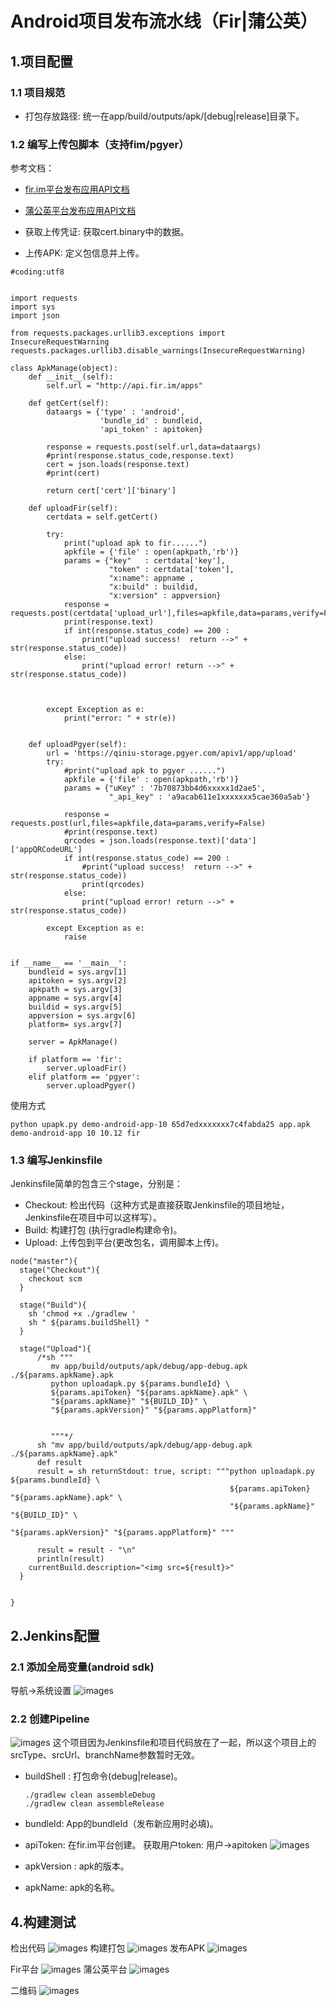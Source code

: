 # Android项目发布流水线（Fir|蒲公英）


## 1.项目配置

### 1.1 项目规范
- 打包存放路径: 统一在app/build/outputs/apk/[debug|release]目录下。

### 1.2 编写上传包脚本（支持fim/pgyer）
参考文档： 
- [fir.im平台发布应用API文档](https://fir.im/docs/publish)
- [蒲公英平台发布应用API文档](https://www.pgyer.com/doc/api#uploadApp)
   
- 获取上传凭证: 获取cert.binary中的数据。
- 上传APK: 定义包信息并上传。

```
#coding:utf8


import requests
import sys
import json

from requests.packages.urllib3.exceptions import InsecureRequestWarning
requests.packages.urllib3.disable_warnings(InsecureRequestWarning)

class ApkManage(object):
    def __init__(self):
        self.url = "http://api.fir.im/apps"

    def getCert(self):
        dataargs = {'type' : 'android',
                    'bundle_id' : bundleid,
                    'api_token' : apitoken}

        response = requests.post(self.url,data=dataargs)
        #print(response.status_code,response.text)
        cert = json.loads(response.text)
        #print(cert)

        return cert['cert']['binary']

    def uploadFir(self):
        certdata = self.getCert()
        
        try:
            print("upload apk to fir......")
            apkfile = {'file' : open(apkpath,'rb')}
            params = {"key"   : certdata['key'],
                      "token" : certdata['token'],
                      "x:name": appname ,
                      "x:build" : buildid,
                      "x:version" : appversion}
            response = requests.post(certdata['upload_url'],files=apkfile,data=params,verify=False)
            print(response.text)
            if int(response.status_code) == 200 :
                print("upload success!  return -->" + str(response.status_code))
            else:
                print("upload error! return -->" + str(response.status_code))



        except Exception as e:
            print("error: " + str(e))


    def uploadPgyer(self):
        url = 'https://qiniu-storage.pgyer.com/apiv1/app/upload'
        try:
            #print("upload apk to pgyer ......")
            apkfile = {'file' : open(apkpath,'rb')}
            params = {"uKey" : '7b70873bb4d6xxxxx1d2ae5',
                      "_api_key" : 'a9acab611e1xxxxxxx5cae360a5ab'}

            response = requests.post(url,files=apkfile,data=params,verify=False)
            #print(response.text)
            qrcodes = json.loads(response.text)['data']['appQRCodeURL']
            if int(response.status_code) == 200 :
                #print("upload success!  return -->" + str(response.status_code))
                print(qrcodes)
            else:
                print("upload error! return -->" + str(response.status_code))

        except Exception as e:
            raise
       

if __name__ == '__main__':
    bundleid = sys.argv[1]
    apitoken = sys.argv[2]
    apkpath = sys.argv[3]
    appname = sys.argv[4]
    buildid = sys.argv[5]
    appversion = sys.argv[6]
    platform= sys.argv[7]

    server = ApkManage()

    if platform == 'fir':
        server.uploadFir()
    elif platform == 'pgyer':
        server.uploadPgyer()
```

使用方式

```
python upapk.py demo-android-app-10 65d7edxxxxxxx7c4fabda25 app.apk  demo-android-app 10 10.12 fir
```


### 1.3 编写Jenkinsfile
Jenkinsfile简单的包含三个stage，分别是：

- Checkout: 检出代码（这种方式是直接获取Jenkinsfile的项目地址，Jenkinsfile在项目中可以这样写）。
- Build: 构建打包 (执行gradle构建命令)。
- Upload: 上传包到平台(更改包名，调用脚本上传)。


```
node("master"){
  stage("Checkout"){
    checkout scm
  }

  stage("Build"){
    sh 'chmod +x ./gradlew '
    sh " ${params.buildShell} "
  }
  
  stage("Upload"){
      /*sh """ 
         mv app/build/outputs/apk/debug/app-debug.apk ./${params.apkName}.apk
         python uploadapk.py ${params.bundleId} \
         ${params.apiToken} "${params.apkName}.apk" \
         "${params.apkName}" "${BUILD_ID}" \
         "${params.apkVersion}" "${params.appPlatform}"
         
         
         """*/
      sh "mv app/build/outputs/apk/debug/app-debug.apk ./${params.apkName}.apk"
      def result 
      result = sh returnStdout: true, script: """python uploadapk.py ${params.bundleId} \
                                                 ${params.apiToken} "${params.apkName}.apk" \
                                                 "${params.apkName}" "${BUILD_ID}" \
                                                 "${params.apkVersion}" "${params.appPlatform}" """
       
      result = result - "\n"
      println(result)
    currentBuild.description="<img src=${result}>"
  }
  
  
}
```


## 2.Jenkins配置

### 2.1 添加全局变量(android sdk)
导航->系统设置
![images](./images/6.png)

### 2.2 创建Pipeline
![images](./images/5.png)
这个项目因为Jenkinsfile和项目代码放在了一起，所以这个项目上的srcType、srcUrl、branchName参数暂时无效。

- buildShell : 打包命令(debug|release)。

	```
	./gradlew clean assembleDebug
	./gradlew clean assembleRelease
	```
- bundleId: App的bundleId（发布新应用时必填)。
- apiToken: 在fir.im平台创建。
获取用户token: 用户->apitoken
![images](./images/8.png)

- apkVersion : apk的版本。
- apkName: apk的名称。



## 4.构建测试
检出代码
![images](./images/9.png)
构建打包
![images](./images/10.png)
发布APK
![images](./images/11.png)

Fir平台
![images](./images/12.png)
蒲公英平台
![images](./images/13.png)

二维码
![images](./images/14.png)







